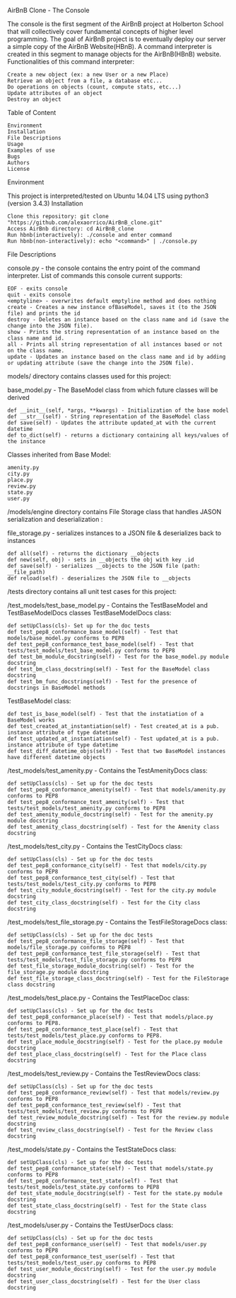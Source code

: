 AirBnB Clone - The Console

The console is the first segment of the AirBnB project at Holberton School that will collectively cover fundamental concepts of higher level programming. The goal of AirBnB project is to eventually deploy our server a simple copy of the AirBnB Website(HBnB). A command interpreter is created in this segment to manage objects for the AirBnB(HBnB) website.
Functionalities of this command interpreter:

    Create a new object (ex: a new User or a new Place)
    Retrieve an object from a file, a database etc...
    Do operations on objects (count, compute stats, etc...)
    Update attributes of an object
    Destroy an object

Table of Content

    Environment
    Installation
    File Descriptions
    Usage
    Examples of use
    Bugs
    Authors
    License

Environment

This project is interpreted/tested on Ubuntu 14.04 LTS using python3 (version 3.4.3)
Installation

    Clone this repository: git clone "https://github.com/alexaorrico/AirBnB_clone.git"
    Access AirBnb directory: cd AirBnB_clone
    Run hbnb(interactively): ./console and enter command
    Run hbnb(non-interactively): echo "<command>" | ./console.py

File Descriptions

console.py - the console contains the entry point of the command interpreter. List of commands this console current supports:

    EOF - exits console
    quit - exits console
    <emptyline> - overwrites default emptyline method and does nothing
    create - Creates a new instance ofBaseModel, saves it (to the JSON file) and prints the id
    destroy - Deletes an instance based on the class name and id (save the change into the JSON file).
    show - Prints the string representation of an instance based on the class name and id.
    all - Prints all string representation of all instances based or not on the class name.
    update - Updates an instance based on the class name and id by adding or updating attribute (save the change into the JSON file).

models/ directory contains classes used for this project:

base_model.py - The BaseModel class from which future classes will be derived

    def __init__(self, *args, **kwargs) - Initialization of the base model
    def __str__(self) - String representation of the BaseModel class
    def save(self) - Updates the attribute updated_at with the current datetime
    def to_dict(self) - returns a dictionary containing all keys/values of the instance

Classes inherited from Base Model:

    amenity.py
    city.py
    place.py
    review.py
    state.py
    user.py

/models/engine directory contains File Storage class that handles JASON serialization and deserialization :

file_storage.py - serializes instances to a JSON file & deserializes back to instances

    def all(self) - returns the dictionary __objects
    def new(self, obj) - sets in __objects the obj with key .id
    def save(self) - serializes __objects to the JSON file (path: __file_path)
    def reload(self) - deserializes the JSON file to __objects

/tests directory contains all unit test cases for this project:

/test_models/test_base_model.py - Contains the TestBaseModel and TestBaseModelDocs classes TestBaseModelDocs class:

    def setUpClass(cls)- Set up for the doc tests
    def test_pep8_conformance_base_model(self) - Test that models/base_model.py conforms to PEP8
    def test_pep8_conformance_test_base_model(self) - Test that tests/test_models/test_base_model.py conforms to PEP8
    def test_bm_module_docstring(self) - Test for the base_model.py module docstring
    def test_bm_class_docstring(self) - Test for the BaseModel class docstring
    def test_bm_func_docstrings(self) - Test for the presence of docstrings in BaseModel methods

TestBaseModel class:

    def test_is_base_model(self) - Test that the instatiation of a BaseModel works
    def test_created_at_instantiation(self) - Test created_at is a pub. instance attribute of type datetime
    def test_updated_at_instantiation(self) - Test updated_at is a pub. instance attribute of type datetime
    def test_diff_datetime_objs(self) - Test that two BaseModel instances have different datetime objects

/test_models/test_amenity.py - Contains the TestAmenityDocs class:

    def setUpClass(cls) - Set up for the doc tests
    def test_pep8_conformance_amenity(self) - Test that models/amenity.py conforms to PEP8
    def test_pep8_conformance_test_amenity(self) - Test that tests/test_models/test_amenity.py conforms to PEP8
    def test_amenity_module_docstring(self) - Test for the amenity.py module docstring
    def test_amenity_class_docstring(self) - Test for the Amenity class docstring

/test_models/test_city.py - Contains the TestCityDocs class:

    def setUpClass(cls) - Set up for the doc tests
    def test_pep8_conformance_city(self) - Test that models/city.py conforms to PEP8
    def test_pep8_conformance_test_city(self) - Test that tests/test_models/test_city.py conforms to PEP8
    def test_city_module_docstring(self) - Test for the city.py module docstring
    def test_city_class_docstring(self) - Test for the City class docstring

/test_models/test_file_storage.py - Contains the TestFileStorageDocs class:

    def setUpClass(cls) - Set up for the doc tests
    def test_pep8_conformance_file_storage(self) - Test that models/file_storage.py conforms to PEP8
    def test_pep8_conformance_test_file_storage(self) - Test that tests/test_models/test_file_storage.py conforms to PEP8
    def test_file_storage_module_docstring(self) - Test for the file_storage.py module docstring
    def test_file_storage_class_docstring(self) - Test for the FileStorage class docstring

/test_models/test_place.py - Contains the TestPlaceDoc class:

    def setUpClass(cls) - Set up for the doc tests
    def test_pep8_conformance_place(self) - Test that models/place.py conforms to PEP8.
    def test_pep8_conformance_test_place(self) - Test that tests/test_models/test_place.py conforms to PEP8.
    def test_place_module_docstring(self) - Test for the place.py module docstring
    def test_place_class_docstring(self) - Test for the Place class docstring

/test_models/test_review.py - Contains the TestReviewDocs class:

    def setUpClass(cls) - Set up for the doc tests
    def test_pep8_conformance_review(self) - Test that models/review.py conforms to PEP8
    def test_pep8_conformance_test_review(self) - Test that tests/test_models/test_review.py conforms to PEP8
    def test_review_module_docstring(self) - Test for the review.py module docstring
    def test_review_class_docstring(self) - Test for the Review class docstring

/test_models/state.py - Contains the TestStateDocs class:

    def setUpClass(cls) - Set up for the doc tests
    def test_pep8_conformance_state(self) - Test that models/state.py conforms to PEP8
    def test_pep8_conformance_test_state(self) - Test that tests/test_models/test_state.py conforms to PEP8
    def test_state_module_docstring(self) - Test for the state.py module docstring
    def test_state_class_docstring(self) - Test for the State class docstring

/test_models/user.py - Contains the TestUserDocs class:

    def setUpClass(cls) - Set up for the doc tests
    def test_pep8_conformance_user(self) - Test that models/user.py conforms to PEP8
    def test_pep8_conformance_test_user(self) - Test that tests/test_models/test_user.py conforms to PEP8
    def test_user_module_docstring(self) - Test for the user.py module docstring
    def test_user_class_docstring(self) - Test for the User class docstring
